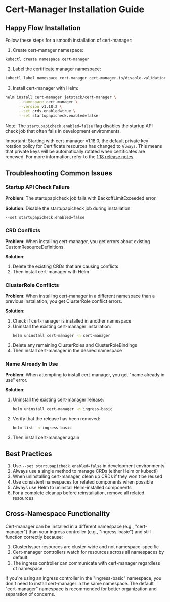 # Cert-Manager Installation Guide

## Happy Flow Installation

Follow these steps for a smooth installation of cert-manager:

1. Create cert-manager namespace:
```bash
kubectl create namespace cert-manager
```

2. Label the certificate manager namespace:
```bash
kubectl label namespace cert-manager cert-manager.io/disable-validation=true
```

3. Install cert-manager with Helm:
```bash
helm install cert-manager jetstack/cert-manager \
      --namespace cert-manager \
      --version v1.18.2 \
      --set crds.enabled=true \
      --set startupapicheck.enabled=false
```

Note: The `startupapicheck.enabled=false` flag disables the startup API check job that often fails in development environments.

Important: Starting with cert-manager v1.18.0, the default private key rotation policy for Certificate resources has changed to `Always`. This means that private keys will be automatically rotated when certificates are renewed. For more information, refer to the [1.18 release notes](https://cert-manager.io/docs/releases/release-notes/release-notes-1.18).

## Troubleshooting Common Issues

### Startup API Check Failure

**Problem**: The startupapicheck job fails with BackoffLimitExceeded error.

**Solution**: Disable the startupapicheck job during installation:
```bash
--set startupapicheck.enabled=false
```

### CRD Conflicts

**Problem**: When installing cert-manager, you get errors about existing CustomResourceDefinitions.

**Solution**:
1. Delete the existing CRDs that are causing conflicts
2. Then install cert-manager with Helm

### ClusterRole Conflicts

**Problem**: When installing cert-manager in a different namespace than a previous installation, you get ClusterRole conflict errors.

**Solution**:
1. Check if cert-manager is installed in another namespace
2. Uninstall the existing cert-manager installation:
   ```bash
   helm uninstall cert-manager -n cert-manager
   ```
3. Delete any remaining ClusterRoles and ClusterRoleBindings
4. Then install cert-manager in the desired namespace

### Name Already In Use

**Problem**: When attempting to install cert-manager, you get "name already in use" error.

**Solution**:
1. Uninstall the existing cert-manager release:
   ```bash
   helm uninstall cert-manager -n ingress-basic
   ```
2. Verify that the release has been removed:
   ```bash
   helm list -n ingress-basic
   ```
3. Then install cert-manager again

## Best Practices

1. Use `--set startupapicheck.enabled=false` in development environments
2. Always use a single method to manage CRDs (either Helm or kubectl)
3. When uninstalling cert-manager, clean up CRDs if they won't be reused
4. Use consistent namespaces for related components when possible
5. Always use Helm to uninstall Helm-installed components
6. For a complete cleanup before reinstallation, remove all related resources

## Cross-Namespace Functionality

Cert-manager can be installed in a different namespace (e.g., "cert-manager") than your ingress controller (e.g., "ingress-basic") and still function correctly because:

1. ClusterIssuer resources are cluster-wide and not namespace-specific
2. Cert-manager controllers watch for resources across all namespaces by default
3. The ingress controller can communicate with cert-manager regardless of namespace

If you're using an ingress controller in the "ingress-basic" namespace, you don't need to install cert-manager in the same namespace. The default "cert-manager" namespace is recommended for better organization and separation of concerns.